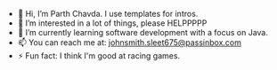 - 👋 Hi, I’m Parth Chavda. I use templates for intros.
- 👀 I’m interested in a lot of things, please HELPPPPP
- 🌱 I’m currently learning software development with a focus on Java.
- 📫 You can reach me at: johnsmith.sleet675@passinbox.com
- ⚡ Fun fact: I think I'm good at racing games.
